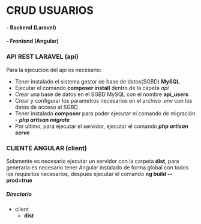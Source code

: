 # CRUD USUARIOS
#### - Backend (Laravel) 
#### - Frontend (Angular)

### API REST LARAVEL (api)

Para la ejecución del api es necesario:
+ Tener instalado el sistema gestor de base de datos(SGBD) **MySQL**
+ Ejecutar el comando **composer install** dentro de la capeta *api*
+ Crear una base de datos en el SGBD MySQL con el nombre **api_users**
+ Crear y configurar los parametros necesarios en el archivo *.env* con los datos de acceso al SGBD
+ Tener instalado **composer** para poder ejecutar el comando de migración - ***php artisan migrate***
+ Por ultimo, para ejecutar el servidor, ejecutar el comando ***php artisan serve***

### CLIENTE ANGULAR (client)

Solamente es necesario ejecutar un servidor con la carpeta **dist**, para generarla es necesario tener Angular instalado de forma global con todos los requisitos
necesarios, despues ejecutar el comando **ng build --prod=true**
##### Directorio
* client
  - **dist**
